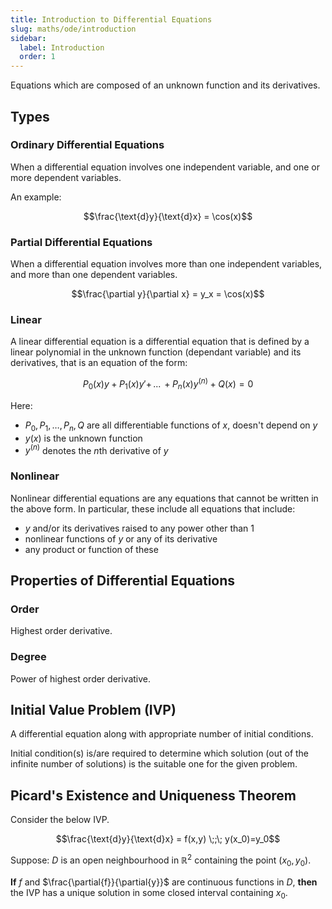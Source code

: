 ```yaml
---
title: Introduction to Differential Equations
slug: maths/ode/introduction
sidebar:
  label: Introduction
  order: 1
---
```


Equations which are composed of an unknown function and its derivatives.

## Types

### Ordinary Differential Equations

When a differential equation involves one independent variable, and one or more
dependent variables.

An example:

```math
\frac{\text{d}y}{\text{d}x} = \cos(x)
```

### Partial Differential Equations

When a differential equation involves more than one independent variables, and
more than one dependent variables.

```math
\frac{\partial y}{\partial x} = y_x = \cos(x)
```

### Linear

A linear differential equation is a differential equation that is defined by a
linear polynomial in the unknown function (dependant variable) and its
derivatives, that is an equation of the form:

```math
P_0 (x) y + P_1 (x) y' +\,...\,+ P_n (x) y^{(n)} + Q(x) = 0
```

Here:

- $P_0, P_1,\dots,P_n,Q$ are all differentiable functions of $x$, doesn't depend
  on $y$
- $y(x)$ is the unknown function
- $y^{(n)}$ denotes the $n$th derivative of $y$

### Nonlinear

Nonlinear differential equations are any equations that cannot be written in the
above form. In particular, these include all equations that include:

- $y$ and/or its derivatives raised to any power other than $1$
- nonlinear functions of $y$ or any of its derivative
- any product or function of these

## Properties of Differential Equations

### Order

Highest order derivative.

### Degree

Power of highest order derivative.

## Initial Value Problem (IVP)

A differential equation along with appropriate number of initial conditions.

Initial condition(s) is/are required to determine which solution (out of the
infinite number of solutions) is the suitable one for the given problem.

## Picard's Existence and Uniqueness Theorem

Consider the below IVP.

```math
\frac{\text{d}y}{\text{d}x}
= f(x,y)
\;;\;
y(x_0)=y_0
```

Suppose: $D$ is an open neighbourhood in $\mathbb{R}^2$ containing the point
$(x_0,y_0)$.

**If** $f$ and $\frac{\partial{f}}{\partial{y}}$ are continuous functions in
$D$, **then** the IVP has a unique solution in some closed interval containing
$x_0$.
